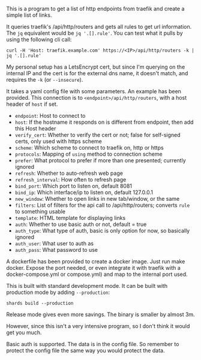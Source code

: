 This is a program to get a list of http endpoints from traefik and create a simple list of links.

It queries traefik's /api/http/routers and gets all rules to get url information. The `jq` equivalent would be `jq '.[].rule'`.  You can test what it pulls by using the following cli call:

```
curl -H 'Host: traefik.example.com' https://<IP>/api/http/routers -k | jq '.[].rule'
```

My personal setup has a LetsEncrypt cert, but since I'm querying on the internal IP and the cert is for the external dns name, it doesn't match, and requires the `-k` (or `--insecure`).

It takes a yaml config file with some parameters. An example has been provided.
This connection is to `<endpoint>/api/http/routers`, with a host header of `host` if set.

* `endpoint`: Host to connect to
* `host`: If the hostname it responds on is different from endpoint, then add this Host header
* `verify_cert`: Whether to verify the cert or not; false for self-signed certs, only used with https scheme
* `scheme`: Which scheme to connect to traefik on, http or https
* `protocols`: Mapping of `using` method to connection scheme
* `prefer`: What protocol to prefer if more than one presented; currently ignored
* `refresh`: Whether to auto-refresh web page
* `refresh_interval`: How often to refresh page
* `bind_port`: Which port to listen on, default 8081
* `bind_ip`: Which interface/ip to listen on, default 127.0.0.1
* `new_window`: Whether to open links in new tab/window, or the same
* `filters`: List of filters for the api call to /api/http/routers; converts `rule` to something usable
* `template`: HTML template for displaying links
* `auth`: Whether to use basic auth or not, default = true
* `auth_type`: What type of auth, basic is only option for now, so basically ignored
* `auth_user`: What user to auth as
* `auth_pass`: What password to use

A dockerfile has been provided to create a docker image.  Just run make docker. Expose the port needed, or even integrate it with traefik with a docker-compose.yml or compose.yml) and map to the internal port used.

This is built with standard development mode.  It can be built with production mode by adding `--production`:

```
shards build --production
```

Release mode gives even more savings.  The binary is smaller by almost 3m.

However, since this isn't a very intensive program, so I don't think it would get you much.

Basic auth is supported. The data is in the config file. So remember to protect the config file the same way you would protect the data.
